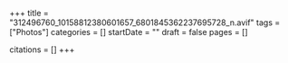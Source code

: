 +++
title = "312496760_10158812380601657_6801845362237695728_n.avif"
tags = ["Photos"]
categories = []
startDate = ""
draft = false
pages = []

citations = []
+++
